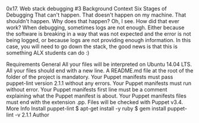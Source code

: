 0x17. Web stack debugging #3
Background Context
Six Stages of Debugging
That can't happen.
That doesn't happen on my machine.
That shouldn't happen.
Why does that happen?
Oh, I see.
How did that ever work?
When debugging, sometimes logs are not enough. Either because the software is breaking in a way that was not expected and the error is not being logged, or because logs are not providing enough information. In this case, you will need to go down the stack, the good news is that this is something ALX students can do :)

Requirements
General
All your files will be interpreted on Ubuntu 14.04 LTS.
All your files should end with a new line.
A README.md file at the root of the folder of the project is mandatory.
Your Puppet manifests must pass puppet-lint version 2.1.1 without any errors.
Your Puppet manifests must run without error.
Your Puppet manifests first line must be a comment explaining what the Puppet manifest is about.
Your Puppet manifests files must end with the extension .pp.
Files will be checked with Puppet v3.4.
More Info
Install puppet-lint
$ apt-get install -y ruby
$ gem install puppet-lint -v 2.1.1 
Author
